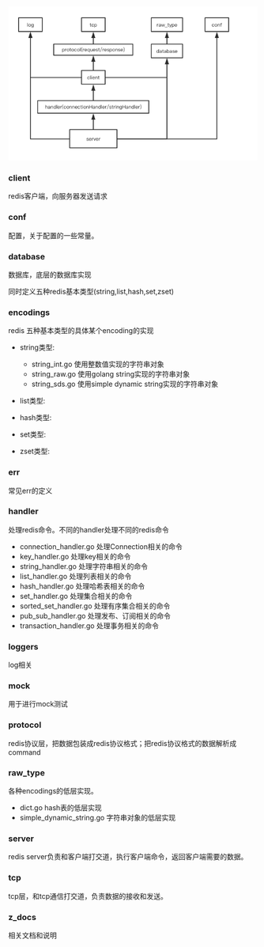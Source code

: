 
![framework](https://github.com/SwanSpouse/redis_go/blob/master/z_docs/framework/framework.png?raw=true)

### client
redis客户端，向服务器发送请求

### conf
配置，关于配置的一些常量。

### database
数据库，底层的数据库实现

同时定义五种redis基本类型(string,list,hash,set,zset)

### encodings

redis 五种基本类型的具体某个encoding的实现

* string类型:
    * string_int.go 使用整数值实现的字符串对象
    * string_raw.go 使用golang string实现的字符串对象
    * string_sds.go 使用simple dynamic string实现的字符串对象

* list类型:

* hash类型:

* set类型:

* zset类型:

### err
常见err的定义


### handler

处理redis命令。不同的handler处理不同的redis命令

* connection_handler.go 处理Connection相关的命令
* key_handler.go 处理key相关的命令
* string_handler.go 处理字符串相关的命令
* list_handler.go 处理列表相关的命令
* hash_handler.go 处理哈希表相关的命令
* set_handler.go 处理集合相关的命令
* sorted_set_handler.go 处理有序集合相关的命令
* pub_sub_handler.go 处理发布、订阅相关的命令
* transaction_handler.go 处理事务相关的命令

### loggers
log相关

### mock
用于进行mock测试

### protocol
redis协议层，把数据包装成redis协议格式；把redis协议格式的数据解析成command

### raw_type
各种encodings的低层实现。

* dict.go hash表的低层实现
* simple_dynamic_string.go 字符串对象的低层实现

### server
redis server负责和客户端打交道，执行客户端命令，返回客户端需要的数据。

### tcp
tcp层，和tcp通信打交道，负责数据的接收和发送。

### z_docs
相关文档和说明
